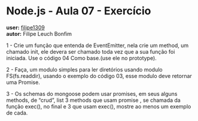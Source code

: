 # Node.js - Aula 07 - Exercício
**user:** [filipe1309](https://github.com/filipe1309)  
**autor:** Filipe Leuch Bonfim

1 - Crie um função que entenda de EventEmitter, nela crie um method, um chamado init, ele devera ser chamado toda vez que a sua função foi iniciada. Use o código 04 Como base.(use ele no prototype).

2 - Faça, um modulo simples para ler diretórios usando modulo FS(fs.readdir), usando o exemplo do código 03, esse modulo deve retornar uma Promise.

3 - Os schemas do mongoose podem usar promises, em seus alguns methods, de “crud”, list 3 methods que usam promise , se chamada da função exec(), no final e 3 que usam exec(), mostre ao menos um exemplo de cada.
